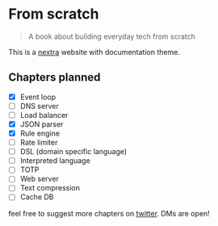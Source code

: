 # From scratch

> A book about building everyday tech from scratch

This is a [nextra](https://nextra.site/) website with documentation theme.

## Chapters planned

- [x] Event loop
- [ ] DNS server
- [ ] Load balancer
- [x] JSON parser
- [x] Rule engine
- [ ] Rate limiter
- [ ] DSL (domain specific language)
- [ ] Interpreted language
- [ ] TOTP
- [ ] Web server
- [ ] Text compression
- [ ] Cache DB

feel free to suggest more chapters on [twitter](https://twitter.com/the_bharat_k). DMs are open!
